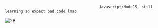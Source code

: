                                               Javascript/NodeJS, still learning so expect bad code lmao
![2B](https://files.catbox.moe/6ki3ib.png)
